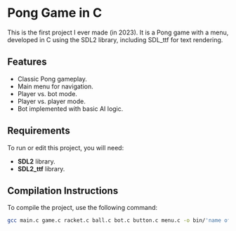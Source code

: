 # Pong Game in C

This is the first project I ever made (in 2023). It is a Pong game with a menu, developed in C using the SDL2 library, including SDL_ttf for text rendering.

## Features
- Classic Pong gameplay.
- Main menu for navigation.
- Player vs. bot mode.
- Player vs. player mode.
- Bot implemented with basic AI logic.

## Requirements
To run or edit this project, you will need:
- **SDL2** library.
- **SDL2_ttf** library.

## Compilation Instructions
To compile the project, use the following command:

```bash
gcc main.c game.c racket.c ball.c bot.c button.c menu.c -o bin/'name of the exe file' -I include -L lib -lmingw32 -lSDL2main -lSDL2 -lSDL2_ttf
